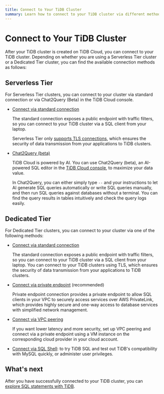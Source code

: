 ```yaml
---
title: Connect to Your TiDB Cluster
summary: Learn how to connect to your TiDB cluster via different methods.
---
```


# Connect to Your TiDB Cluster

After your TiDB cluster is created on TiDB Cloud, you can connect to your TiDB cluster. Depending on whether you are using a Serverless Tier cluster or a Dedicated Tier cluster, you can find the available connection methods as follows:

## Serverless Tier

For Serverless Tier clusters, you can connect to your cluster via standard connection or via Chat2Query (Beta) in the TiDB Cloud console.

- [Connect via standard connection](/tidb-cloud/connect-via-standard-connection.md#serverless-tier)

    The standard connection exposes a public endpoint with traffic filters, so you can connect to your TiDB cluster via a SQL client from your laptop.

    Serverless Tier only [supports TLS connections](/tidb-cloud/secure-connections-to-serverless-tier-clusters.md), which ensures the security of data transmission from your applications to TiDB clusters.

- [Chat2Query (beta)](/tidb-cloud/explore-data-with-chat2query.md)

    TiDB Cloud is powered by AI. You can use Chat2Query (beta), an AI-powered SQL editor in the [TiDB Cloud console](https://tidbcloud.com/), to maximize your data value.

    In Chat2Query, you can either simply type `--` and your instructions to let AI generate SQL queries automatically or write SQL queries manually, and then run SQL queries against databases without a terminal. You can find the query results in tables intuitively and check the query logs easily.

## Dedicated Tier

For Dedicated Tier clusters, you can connect to your cluster via one of the following methods:

- [Connect via standard connection](/tidb-cloud/connect-via-standard-connection.md#dedicated-tier)

    The standard connection exposes a public endpoint with traffic filters, so you can connect to your TiDB cluster via a SQL client from your laptop. You can connect to your TiDB clusters using TLS, which ensures the security of data transmission from your applications to TiDB clusters.

- [Connect via private endpoint](/tidb-cloud/set-up-private-endpoint-connections.md) (recommended)

    Private endpoint connection provides a private endpoint to allow SQL clients in your VPC to securely access services over AWS PrivateLink, which provides highly secure and one-way access to database services with simplified network management.

- [Connect via VPC peering](/tidb-cloud/set-up-vpc-peering-connections.md)

    If you want lower latency and more security, set up VPC peering and connect via a private endpoint using a VM instance on the corresponding cloud provider in your cloud account.

- [Connect via SQL Shell](/tidb-cloud/connect-via-sql-shell.md): to try TiDB SQL and test out TiDB's compatibility with MySQL quickly, or administer user privileges.

## What's next

After you have successfully connected to your TiDB cluster, you can [explore SQL statements with TiDB](/basic-sql-operations.md).
